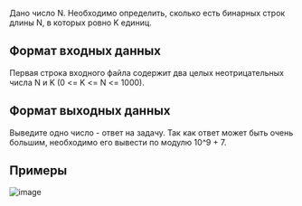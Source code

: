 Дано число N. Необходимо определить, сколько есть бинарных строк длины N, в которых ровно K единиц.
## Формат входных данных
Первая строка входного файла содержит два целых неотрицательных числа N и K (0 <= K <= N <= 1000).
## Формат выходных данных
Выведите одно число - ответ на задачу. Так как ответ может быть очень большим, необходимо его вывести по модулю 10^9 + 7.
## Примеры
![image](https://user-images.githubusercontent.com/74289746/151805047-5db3eda4-26ec-45b6-bf83-a77c5ade14a9.png)
